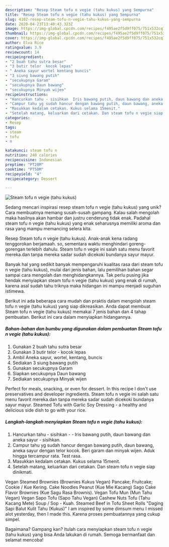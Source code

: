 ```yaml
---
description: "Resep Steam tofu n vegie (tahu kukus) yang Sempurna"
title: "Resep Steam tofu n vegie (tahu kukus) yang Sempurna"
slug: 4102-resep-steam-tofu-n-vegie-tahu-kukus-yang-sempurna
date: 2020-04-23T13:40:43.323Z
image: https://img-global.cpcdn.com/recipes/f495ae2f5d9ff075/751x532cq70/steam-tofu-n-vegie-tahu-kukus-foto-resep-utama.jpg
thumbnail: https://img-global.cpcdn.com/recipes/f495ae2f5d9ff075/751x532cq70/steam-tofu-n-vegie-tahu-kukus-foto-resep-utama.jpg
cover: https://img-global.cpcdn.com/recipes/f495ae2f5d9ff075/751x532cq70/steam-tofu-n-vegie-tahu-kukus-foto-resep-utama.jpg
author: Elva Rice
ratingvalue: 3.9
reviewcount: 14
recipeingredient:
- "2 buah tahu sutra besar"
- "3 butir telor  kocok lepas"
- " Aneka sayur wortel kentang buncis"
- "3 siung bawang putih"
- "secukupnya Garam"
- "secukupnya Daun bawang"
- "secukupnya Minyak wijen"
recipeinstructions:
- "Hancurkan tahu - sisihkan  Iris bawang putih, daun bawang dan aneka sayur - sisihkan."
- "Campur tahu yg sudah hancur dengan bawang putih, daun bawang, aneka sayur dengan telor kocok. Beri garam dan minyak wijen. Aduk hingga tercampur rata. Test rasa."
- "Masukkan kedalam cetakan. Kukus selama 15menit."
- "Setelah matang, keluarkan dari cetakan. Dan steam tofu n vegie siap dinikmati."
categories:
- Resep
tags:
- steam
- tofu
- n

katakunci: steam tofu n 
nutrition: 248 calories
recipecuisine: Indonesian
preptime: "PT20M"
cooktime: "PT50M"
recipeyield: "4"
recipecategory: Dessert

---
```



![Steam tofu n vegie (tahu kukus)](https://img-global.cpcdn.com/recipes/f495ae2f5d9ff075/751x532cq70/steam-tofu-n-vegie-tahu-kukus-foto-resep-utama.jpg)

Sedang mencari inspirasi resep steam tofu n vegie (tahu kukus) yang unik? Cara membuatnya memang susah-susah gampang. Kalau salah mengolah maka hasilnya akan hambar dan justru cenderung tidak enak. Padahal steam tofu n vegie (tahu kukus) yang enak seharusnya memiliki aroma dan rasa yang mampu memancing selera kita.

Resep Steam tofu n vegie (tahu kukus). Anak-anak kena radang tenggorokan berjamaah. so, sementara waktu menghindari goreng-gorengan terlebih dahulu. Steam tofu n vegie ini salah satu menu favorit mereka.dan tanpa mereka sadar sudah dicekoki bundanya sayur mayur.

Banyak hal yang sedikit banyak mempengaruhi kualitas rasa dari steam tofu n vegie (tahu kukus), mulai dari jenis bahan, lalu pemilihan bahan segar sampai cara mengolah dan menghidangkannya. Tak perlu pusing jika hendak menyiapkan steam tofu n vegie (tahu kukus) yang enak di rumah, karena asal sudah tahu triknya maka hidangan ini mampu menjadi suguhan istimewa.


Berikut ini ada beberapa cara mudah dan praktis dalam mengolah steam tofu n vegie (tahu kukus) yang siap dikreasikan. Anda dapat membuat Steam tofu n vegie (tahu kukus) memakai 7 jenis bahan dan 4 tahap pembuatan. Berikut ini cara dalam menyiapkan hidangannya.

<!--inarticleads1-->

##### Bahan-bahan dan bumbu yang digunakan dalam pembuatan Steam tofu n vegie (tahu kukus):

1. Gunakan 2 buah tahu sutra besar
1. Gunakan 3 butir telor - kocok lepas
1. Ambil  Aneka sayur, wortel, kentang, buncis
1. Sediakan 3 siung bawang putih
1. Gunakan secukupnya Garam
1. Siapkan secukupnya Daun bawang
1. Sediakan secukupnya Minyak wijen


Perfect for meals, snacking, or even for dessert. In this recipe I don&#39;t use preservatives and developer ingredients. Steam tofu n vegie ini salah satu menu favorit mereka.dan tanpa mereka sadar sudah dicekoki bundanya sayur mayur. Steamed Tofu with Garlic Soy Dressing - a healthy and delicious side dish to go with your rice. 

<!--inarticleads2-->

##### Langkah-langkah menyiapkan Steam tofu n vegie (tahu kukus):

1. Hancurkan tahu - sisihkan -  - Iris bawang putih, daun bawang dan aneka sayur - sisihkan.
1. Campur tahu yg sudah hancur dengan bawang putih, daun bawang, aneka sayur dengan telor kocok. Beri garam dan minyak wijen. Aduk hingga tercampur rata. Test rasa.
1. Masukkan kedalam cetakan. Kukus selama 15menit.
1. Setelah matang, keluarkan dari cetakan. Dan steam tofu n vegie siap dinikmati.


Vegan Steamed Brownies (Brownies Kukus Vegan) Pancake; Fruitcake; Cookie / Kue Kering. Cake Noodles Peanut (Kue Mie Kacang) Sago Cake Flavor Brownies (Kue Sagu Rasa Brownis). Vegan Tofu Mun (Mun Tahu Vegan) Vegan Sapo Tofu (Sapo Tahu Vegan) Cashew Nuts Tofu (Tahu Kacang Mete) Soup / Sop - Kuah. Steamed Beef in Tofu Sheet Rolls &#34;Daging Sapi Balut Kulit Tahu (Kukus)&#34; I am inspired by some dimsum menu I missed alot yesterday, then I made this. Karena proses pembuatannya yang cukup simpel. 

Bagaimana? Gampang kan? Itulah cara menyiapkan steam tofu n vegie (tahu kukus) yang bisa Anda lakukan di rumah. Semoga bermanfaat dan selamat mencoba!
